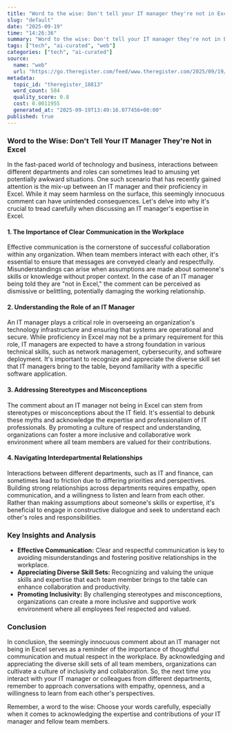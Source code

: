 ```yaml
---
title: "Word to the wise: Don't tell your IT manager they're not in Excel"
slug: "default"
date: "2025-09-19"
time: "14:26:36"
summary: "Word to the wise: Don't tell your IT manager they're not in Excel"
tags: ["tech", "ai-curated", "web"]
categories: ["tech", "ai-curated"]
source:
  name: "web"
  url: "https://go.theregister.com/feed/www.theregister.com/2025/09/19/on_call/"
metadata:
  topic_id: "theregister_18813"
  word_count: 584
  quality_score: 0.8
  cost: 0.0011955
  generated_at: "2025-09-19T13:49:16.077456+00:00"
published: true
---
```


### Word to the Wise: Don't Tell Your IT Manager They're Not in Excel

In the fast-paced world of technology and business, interactions between different departments and roles can sometimes lead to amusing yet potentially awkward situations. One such scenario that has recently gained attention is the mix-up between an IT manager and their proficiency in Excel. While it may seem harmless on the surface, this seemingly innocuous comment can have unintended consequences. Let's delve into why it's crucial to tread carefully when discussing an IT manager's expertise in Excel.

#### 1. **The Importance of Clear Communication in the Workplace**

Effective communication is the cornerstone of successful collaboration within any organization. When team members interact with each other, it's essential to ensure that messages are conveyed clearly and respectfully. Misunderstandings can arise when assumptions are made about someone's skills or knowledge without proper context. In the case of an IT manager being told they are "not in Excel," the comment can be perceived as dismissive or belittling, potentially damaging the working relationship.

#### 2. **Understanding the Role of an IT Manager**

An IT manager plays a critical role in overseeing an organization's technology infrastructure and ensuring that systems are operational and secure. While proficiency in Excel may not be a primary requirement for this role, IT managers are expected to have a strong foundation in various technical skills, such as network management, cybersecurity, and software deployment. It's important to recognize and appreciate the diverse skill set that IT managers bring to the table, beyond familiarity with a specific software application.

#### 3. **Addressing Stereotypes and Misconceptions**

The comment about an IT manager not being in Excel can stem from stereotypes or misconceptions about the IT field. It's essential to debunk these myths and acknowledge the expertise and professionalism of IT professionals. By promoting a culture of respect and understanding, organizations can foster a more inclusive and collaborative work environment where all team members are valued for their contributions.

#### 4. **Navigating Interdepartmental Relationships**

Interactions between different departments, such as IT and finance, can sometimes lead to friction due to differing priorities and perspectives. Building strong relationships across departments requires empathy, open communication, and a willingness to listen and learn from each other. Rather than making assumptions about someone's skills or expertise, it's beneficial to engage in constructive dialogue and seek to understand each other's roles and responsibilities.

### Key Insights and Analysis

- **Effective Communication:** Clear and respectful communication is key to avoiding misunderstandings and fostering positive relationships in the workplace.
- **Appreciating Diverse Skill Sets:** Recognizing and valuing the unique skills and expertise that each team member brings to the table can enhance collaboration and productivity.
- **Promoting Inclusivity:** By challenging stereotypes and misconceptions, organizations can create a more inclusive and supportive work environment where all employees feel respected and valued.

### Conclusion

In conclusion, the seemingly innocuous comment about an IT manager not being in Excel serves as a reminder of the importance of thoughtful communication and mutual respect in the workplace. By acknowledging and appreciating the diverse skill sets of all team members, organizations can cultivate a culture of inclusivity and collaboration. So, the next time you interact with your IT manager or colleagues from different departments, remember to approach conversations with empathy, openness, and a willingness to learn from each other's perspectives.

Remember, a word to the wise: Choose your words carefully, especially when it comes to acknowledging the expertise and contributions of your IT manager and fellow team members.